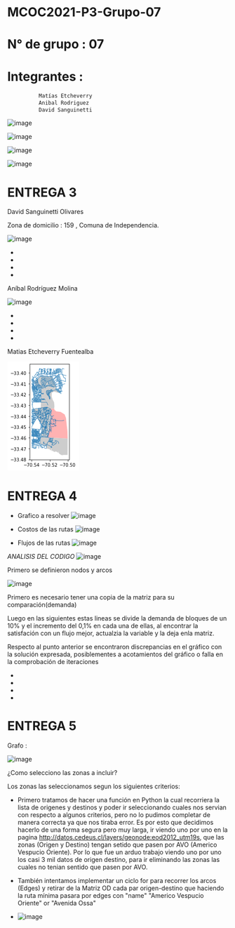 # MCOC2021-P3-Grupo-07

# N° de grupo : 07
# Integrantes :
              Matías Etcheverry
              Anibal Rodriguez
              David Sanguinetti
![image](https://user-images.githubusercontent.com/88542346/141038925-586ff449-bac2-474f-b57e-490e9910265e.png)

![image](https://user-images.githubusercontent.com/88542346/141038974-c6a896e6-15bd-4696-800a-ae95300de894.png)

![image](https://user-images.githubusercontent.com/88542346/141039013-793f12a1-6b26-4c6c-b5ba-58730ef3d766.png)

![image](https://user-images.githubusercontent.com/88542346/141039031-c2d040a6-80a0-4a4b-a12d-2b925c36602d.png)

# ENTREGA 3

  David Sanguinetti Olivares
  
  Zona de domicilio : 159 , Comuna de Independencia.
  
![image](https://user-images.githubusercontent.com/88542346/141600501-545ab65f-529f-4cf9-9742-b0d55b9a3af4.png)

-
-
-
-
Aníbal Rodríguez Molina

![image](https://user-images.githubusercontent.com/88512479/141602007-7d9e6edd-19ec-49ca-8057-d0819896cd71.png)

-
-
-
-
Matias Etcheverry Fuentealba

![image](https://github.com/meetcheverry/MCOC2021-P3-Grupo-07/blob/main/Figure%202021-11-12%20231824.png)


# ENTREGA 4

* Grafico a resolver
 ![image](https://user-images.githubusercontent.com/88542346/142120109-e9c92e95-425d-4dcf-bb05-5c65391e9dd6.png)

* Costos de las rutas
![image](https://user-images.githubusercontent.com/88542346/142120538-e24605b7-7a55-4fc9-a128-c87a9c5a68b1.png)

* Flujos de las rutas
![image](https://user-images.githubusercontent.com/88542346/142121087-9d498b38-b31d-4616-a32d-8365d0512003.png)

 *ANALISIS DEL CODIGO*
 ![image](https://user-images.githubusercontent.com/88542346/142121962-7d777d7a-cc0d-482a-94cc-f9b6b1f5e85c.png)
 
  Primero se definieron nodos y arcos
  
  ![image](https://user-images.githubusercontent.com/88542346/142122798-da6fa2bd-e490-439a-86c9-196995147229.png)
  
  Primero es necesario tener una copia de la matriz para su comparación(demanda)
  
  Luego en las siguientes  estas lineas se divide la demanda de bloques de un 10% y el incremento del 0,1% en cada una de ellas, al encontrar la satisfación con un flujo mejor, actualzia la variable y la deja enla matriz.
  
  Respecto al punto anterior se encontraron discrepancias en el gráfico con la solución expresada, posiblementes a acotamientos del gráfico o falla en la comprobación de iteraciones





-
-
-
-


# ENTREGA 5

Grafo :

![image](https://user-images.githubusercontent.com/88542346/142702631-7aeb1e4c-9abb-4582-b147-f0620ad40eaa.png)



¿Como selecciono las zonas a incluir?



Los zonas las seleccionamos segun los siguientes criterios:

-  Primero tratamos de hacer una función en Python la cual recorriera la lista de origenes y destinos y poder ir seleccionando cuales nos servian con respecto a algunos criterios, pero no lo pudimos completar de manera correcta ya que nos tiraba error. Es por esto que decidimos hacerlo de una forma segura pero muy larga, ir viendo uno por uno en la pagina http://datos.cedeus.cl/layers/geonode:eod2012_utm19s, que las zonas (Origen y Destino) tengan setido que pasen por AVO (Americo Vespucio Oriente). Por lo que fue un arduo trabajo viendo uno por uno los casi 3 mil datos de origen destino, para ir eliminando las zonas las cuales no tenian sentido que pasen por AVO. 

- También intentamos implementar un ciclo for para recorrer los arcos (Edges) y retirar de la Matriz OD cada par origen-destino que haciendo la ruta mínima pasara por edges con "name" "Americo Vespucio Oriente" or "Avenida Ossa"
- ![image](https://user-images.githubusercontent.com/88542346/142702598-3d21652e-2371-4362-bebb-bc3737bc4d4f.png)

